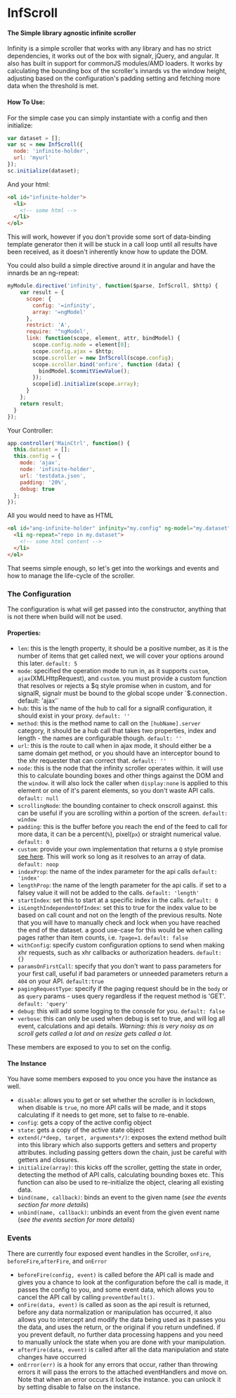 # InfScroll
#### The Simple library agnostic infinite scroller

Infinity is a simple scroller that works with any library and has no strict dependencies, it works out of the box with signalr, jQuery, and angular. It also has built in support for commonJS modules/AMD loaders. It works by calculating the bounding box of the scroller's innards vs the window height, adjusting based on the configuration's padding setting and fetching more data when the threshold is met.

#### How To Use:
For the simple case you can simply instantiate with a config and then initialize:
```js
var dataset = [];
var sc = new InfScroll({
  node: 'infinite-holder',
  url: 'myurl'
});
sc.initialize(dataset);
```
And your html:
```html
<ol id="infinite-holder">
  <li>
    <!-- some html -->
  </li>
</ol>
```
This will work, however if you don't provide some sort of data-binding template generator then it will be stuck in a call loop until all results have been received, as it doesn't inherently know how to update the DOM.

You could also build a simple directive around it in angular and have the innards be an ng-repeat:
```js
myModule.directive('infinity', function($parse, InfScroll, $http) {
    var result = {
      scope: {
        config: '=infinity',
        array: '=ngModel'
      },
      restrict: 'A',
      require: '^ngModel',
      link: function(scope, element, attr, bindModel) {
        scope.config.node = element[0];
        scope.config.ajax = $http;
        scope.scroller = new InfScroll(scope.config);
        scope.scroller.bind('onfire', function (data) {
          bindModel.$commitViewValue();
        });      
        scope[id].initialize(scope.array);
      }
    };
    return result;
  }
});
```
Your Controller:
```js
app.controller('MainCtrl', function() {
  this.dataset = [];
  this.config = {
    mode: 'ajax',
    node: 'infinite-holder',
    url: 'testdata.json',
    padding: '20%',
    debug: true
  };
});
```
All you would need to have as HTML
```html
<ol id="ang-infinite-holder" infinity="my.config" ng-model="my.dataset">
  <li ng-repeat="repo in my.dataset">
    <!-- some html content -->
  </li>
</ol>
```

That seems simple enough, so let's get into the workings and events and how to manage the life-cycle of the scroller.

### The Configuration

The configuration is what will get passed into the constructor, anything that is not there when build will not be used.

#### Properties:

 - `len`: this is the length property, it should be a positive number, as it is the number of items that get called next, we will cover your options around this later. `default: 5`
 - `mode`: specified the operation mode to run in, as it supports `custom`, `ajax`(XMLHttpRequest), and `custom`. you must provide a custom function that resolves or rejects a $q style promise when in custom, and for signalR, signalr must be bound to the global scope under `$.connection`. `default: 'ajax'`
 - `hub`: this is the name of the hub to call for a signalR configuration, it should exist in your proxy. `default: ''`
 - `method`: this is the method name to call on the `[hubName].server` category, it should be a hub call that takes two properties, index and length - the names are configurable though. `default: ''`
 - `url`: this is the route to call when in ajax mode, it should either be a same domain get method, or you should have an interceptor bound to the xhr requester that can correct that. `default: ''`
 - `node`: this is the node that the infinity scroller operates within. it will use this to calculate bounding boxes and other things against the DOM and the `window`. it will also lock the caller when `display:none` is applied to this element or one of it's parent elements, so you don't waste API calls. `default: null`
 - `scrollingNode`: the bounding container to check onscroll against. this can be useful if you are scrolling within a portion of the screen. `default: window`
 - `padding`: this is the buffer before you reach the end of the feed to call for more data, it can be a percent(`%`), pixel(`px`) or straight numerical value. `default: 0`
 - `custom`: provide your own implementation that returns a `Q` style promise [see here](https://github.com/kriskowal/q). This will work so long as it resolves to an array of data. `default: noop`
 - `indexProp`: the name of the index parameter for the api calls `default: 'index'`
 - `lengthProp`: the name of the length parameter for the api calls. if set to a falsey value it will not be added to the calls. `default: 'length'`
 - `startIndex`: set this to start at a specific index in the calls. `default: 0`
 - `isLengthIndependentOfIndex`: set this to true for the index value to be based on call count and not on the length of the previous results. Note that you will have to manually check and lock when you have reached the end of the dataset. a good use-case for this would be when calling pages rather than item counts, i.e. `?page=1`. `default: false`
 - `withConfig`: specify custom configuration options to send when making xhr requests, such as xhr callbacks or authorization headers. `default: {}`
 - `paramsOnFirstCall`: specify that you don't want to pass parameters for your first call, useful if bad parameters or unneeded parameters return a `404` on your API. `default:true`
 - `pagingRequestType`: specify if the paging request should be in the `body` or as `query` params - uses query regardless if the request method is 'GET'. `default: 'query'` 
 - `debug`: this will add some logging to the console for you. `default: false`
 - `verbose`: this can only be used when debug is set to true, and will log all event, calculations and api details. _Warning: this is very noisy as on scroll gets called a lot and on resize gets called a lot._
 
These members are exposed to you to set on the config.

#### The Instance
You have some members exposed to you once you have the instance as well.

 - `disable`: allows you to get or set whether the scroller is in lockdown, when disable is `true`, no more API calls will be made, and it stops calculating if it needs to get more, set to false to re-enable.
 - `config`: gets a copy of the active config object
 - `state`: gets a copy of the active state object
 - `extend(/*deep, target, arguments*/)`: exposes the extend method built into this library which also supports getters and setters and property attributes. including passing getters down the chain, just be careful with getters and closures.
 - `initialize(array)`: this kicks off the scroller, getting the state in order, detecting the method of API calls, calculating bounding boxes etc. This function can also be used to re-initialize the object, clearing all existing data.
 - `bind(name, callback)`: binds an event to the given name (_see the events section for more details_)
 - `unbind(name, callback)`: unbinds an event from the given event name (_see the events section for more details_)

### Events
There are currently four exposed event handles in the Scroller, `onFire`, `beforeFire`,`afterFire`, and `onError`

 - `beforeFire(config, event)` is called before the API call is made and gives you a chance to look at the configuration before the call is made, it passes the config to you, and some event data, which allows you to cancel the API call by calling `preventDefault()`.
 - `onFire(data, event)` is called as soon as the api result is returned, before any data normalization or manipulation has occurred, it also allows you to intercept and modify the data being used as it passes you the data, and uses the return, or the original if you return undefined. if you prevent default, no further data processing happens and you need to manually unlock the state when you are done with your manipulation.
 - `afterFire(data, event)` is called after all the data manipulation and state changes have occurred
 - `onError(err)` is a hook for any errors that occur, rather than throwing errors it will pass the errors to the attached eventHandlers and move on. Note that when an error occurs it locks the instance. you can unlock it by setting disable to false on the instance.
